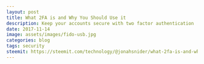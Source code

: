 ```yaml
---
layout: post
title: What 2FA is and Why You Should Use it
description: Keep your accounts secure with two factor authentication
date: 2017-11-14
image: assets/images/fido-usb.jpg
categories: blog
tags: security
steemit: https://steemit.com/technology/@jonahsnider/what-2fa-is-and-why-you-should-use-it
---
```

